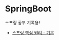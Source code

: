 # SpringBoot

스프링 공부 기록용!

- [스프링 핵심 원리 - 기본](https://github.com/Hwanjun-Koo/SpringBoot/tree/395131b1b15fb6ee6f152f6c45b9a25b45d7679c/%EC%8A%A4%ED%94%84%EB%A7%81%20%ED%95%B5%EC%8B%AC%20%EC%9B%90%EB%A6%AC%20-%20%EA%B8%B0%EB%B3%B8)